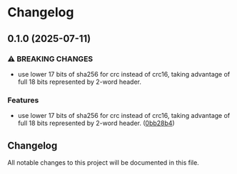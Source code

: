 # Changelog

## 0.1.0 (2025-07-11)


### ⚠ BREAKING CHANGES

* use lower 17 bits of sha256 for crc instead of crc16, taking advantage of full 18 bits represented by 2-word header.

### Features

* use lower 17 bits of sha256 for crc instead of crc16, taking advantage of full 18 bits represented by 2-word header. ([0bb28b4](https://github.com/merklejerk/rune-512/commit/0bb28b472642b013b8a531d2f00fc05925eed3d4))

## Changelog

All notable changes to this project will be documented in this file.
